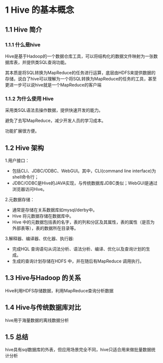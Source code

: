 # 1 Hive 的基本概念

## 1.1 Hive 简介

### 1.1.1 什么是hive
Hive是基于Hadoop的一个数据仓库工具，可以将结构化的数据文件映射为一张数据库表，并提供类SQL查询功能。

其本质是将SQL转换为MapReduce的任务进行运算，底层由HDFS来提供数据的存储，说白了hive可以理解为一个将SQL转换为MapReduce的任务的工具，甚至更进一步可以说hive就是一个MapReduce的客户端

### 1.1.2 为什么使用 Hive
采用类SQL语法去操作数据，提供快速开发的能力。

避免了去写MapReduce，减少开发人员的学习成本。

功能扩展很方便。

## 1.2 Hive 架构
1.用户接口： 
- 包括CLI、JDBC/ODBC、WebGUI。其中，CLI(command line interface)为shell命令行；
- JDBC/ODBC是Hive的JAVA实现，与传统数据库JDBC类似；WebGUI是通过浏览器访问Hive。

2.元数据存储： 
- 通常是存储在关系数据库如mysql/derby中。
- Hive 将元数据存储在数据库中。
- Hive 中的元数据包括表的名字，表的列和分区及其属性，表的属性（是否为外部表等），表的数据所在目录等。

3.解释器、编译器、优化器、执行器: 
- 完成HQL 查询语句从词法分析、语法分析、编译、优化以及查询计划的生成。
- 生成的查询计划存储在HDFS 中，并在随后有MapReduce 调用执行。

## 1.3 Hive与Hadoop 的关系
Hive利用HDFS存储数据，利用MapReduce查询分析数据

## 1.4 Hive与传统数据库对比
hive用于海量数据的离线数据分析

## 1.5 总结
hive具有sql数据库的外表，但应用场景完全不同，hive只适合用来做批量数据统计分析
